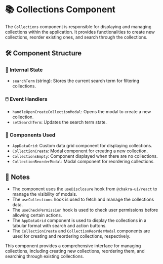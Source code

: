 # 📚 Collections Component

The `Collections` component is responsible for displaying and managing collections within the application. It provides functionalities to create new collections, reorder existing ones, and search through the collections.

## 🛠️ Component Structure

### 🧩 Internal State

- `searchTerm` (string): Stores the current search term for filtering collections.

### 🖱️ Event Handlers

- `handleOpenCreateCollectionModal`: Opens the modal to create a new collection.
- `setSearchTerm`: Updates the search term state.

### 🧩 Components Used

- `AppDataGrid`: Custom data grid component for displaying collections.
- `CollectionCreate`: Modal component for creating a new collection.
- `CollectionsEmpty`: Component displayed when there are no collections.
- `CollectionReorderModal`: Modal component for reordering collections.

## 📝 Notes

- The component uses the `useDisclosure` hook from `@chakra-ui/react` to manage the visibility of modals.
- The `useCollections` hook is used to fetch and manage the collections data.
- The `useCheckPermission` hook is used to check user permissions before allowing certain actions.
- The `AppDataGrid` component is used to display the collections in a tabular format with search and action buttons.
- The `CollectionCreate` and `CollectionReorderModal` components are used for creating and reordering collections, respectively.

This component provides a comprehensive interface for managing collections, including creating new collections, reordering them, and searching through existing collections.